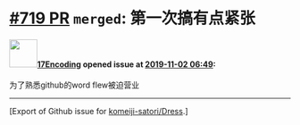 # [\#719 PR](https://github.com/komeiji-satori/Dress/pull/719) `merged`: 第一次搞有点紧张

#### <img src="https://avatars.githubusercontent.com/u/50736705?u=93f07404e14396019ebb271897cdaa7ece7c0e2d&v=4" width="50">[17Encoding](https://github.com/17Encoding) opened issue at [2019-11-02 06:49](https://github.com/komeiji-satori/Dress/pull/719):

为了熟悉github的word flew被迫营业




-------------------------------------------------------------------------------



[Export of Github issue for [komeiji-satori/Dress](https://github.com/komeiji-satori/Dress).]
